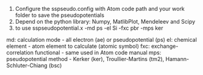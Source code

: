 1) Configure the sspseudo.config with Atom code path and your work folder to save the pseudopotentials
2) Depend on the python library: Numpy, MatlibPlot, Mendeleev and Scipy
3) to use
   sspseudopotential.x -md ps -el Si -fxc pbr -mps ker

 md: calculation mode - all electron (ae) or pseudopotential (ps)
 el: chemical element - atom element to calculate (atomic symbol)
 fxc: exchange-correlation functional - same used in Atom code manual
 mps: pseudopotential method -  Kerker (ker), Troullier-Martins (tm2), Hamann-Schluter-Chiang (bsc)
